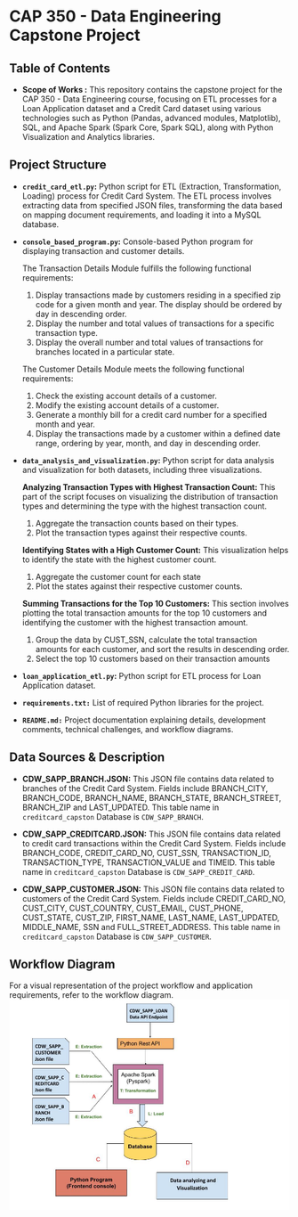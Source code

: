 # CAP 350 - Data Engineering Capstone Project

## Table of Contents
* **Scope of Works :**
This repository contains the capstone project for the CAP 350 - Data Engineering course, focusing on ETL processes for a Loan Application dataset and a Credit Card dataset using various technologies such as Python (Pandas, advanced modules, Matplotlib), SQL, and Apache Spark (Spark Core, Spark SQL), along with Python Visualization and Analytics libraries.

## Project Structure
* **`credit_card_etl.py`:** Python script for ETL (Extraction, Transformation, Loading) process for Credit Card System. The ETL process involves extracting data from specified JSON files, transforming the data based on mapping document requirements, and loading it into a MySQL database.


* **`console_based_program.py`:** Console-based Python program for displaying transaction and customer details.

    The Transaction Details Module fulfills the following functional requirements:
    1. Display transactions made by customers residing in a specified zip code for a given month and year. The display should be ordered by day in descending order.
    2. Display the number and total values of transactions for a specific transaction type.
    3. Display the overall number and total values of transactions for branches located in a particular state.

    The Customer Details Module meets the following functional requirements:
    1. Check the existing account details of a customer.
    2. Modify the existing account details of a customer.
    3. Generate a monthly bill for a credit card number for a specified month and year.
    4. Display the transactions made by a customer within a defined date range, ordering by year, month, and day in descending order.

* **`data_analysis_and_visualization.py`:** Python script for data analysis and visualization for both datasets, including three visualizations.

    **Analyzing Transaction Types with Highest Transaction Count:**
    This part of the script focuses on visualizing the distribution of transaction types and determining the type with the highest transaction count.
    1. Aggregate the transaction counts based on their types.
    2. Plot the transaction types against their respective counts.

    **Identifying States with a High Customer Count:** 
    This visualization helps to identify the state with the highest customer count.
    1. Aggregate the customer count for each state
    2. Plot the states against their respective customer counts.

    **Summing Transactions for the Top 10 Customers:** 
    This section involves plotting the total transaction amounts for the top 10 customers and identifying the customer with the highest transaction amount.
    1. Group the data by CUST_SSN, calculate the total transaction amounts for each customer, and sort the results in descending order.
    2. Select the top 10 customers based on their transaction amounts



* **`loan_application_etl.py`:** Python script for ETL process for Loan Application dataset.


* **`requirements.txt:`** List of required Python libraries for the project.
* **`README.md:`** Project documentation explaining details, development comments, technical challenges, and workflow diagrams.

## Data Sources & Description
* **CDW_SAPP_BRANCH.JSON:** This JSON file contains data related to branches of the Credit Card System. Fields include BRANCH_CITY, BRANCH_CODE, BRANCH_NAME, BRANCH_STATE, BRANCH_STREET, BRANCH_ZIP and LAST_UPDATED. This table name in `creditcard_capston` Database is `CDW_SAPP_BRANCH`.

* **CDW_SAPP_CREDITCARD.JSON:** This JSON file contains data related to credit card transactions within the Credit Card System. Fields include BRANCH_CODE, CREDIT_CARD_NO, CUST_SSN, TRANSACTION_ID, TRANSACTION_TYPE, TRANSACTION_VALUE and TIMEID. This table name in `creditcard_capston` Database is `CDW_SAPP_CREDIT_CARD`.

* **CDW_SAPP_CUSTOMER.JSON:** This JSON file contains data related to customers of the Credit Card System. Fields include CREDIT_CARD_NO, CUST_CITY, CUST_COUNTRY, CUST_EMAIL, CUST_PHONE, CUST_STATE, CUST_ZIP, FIRST_NAME, LAST_NAME, LAST_UPDATED, MIDDLE_NAME, SSN and FULL_STREET_ADDRESS. This table name in `creditcard_capston` Database is `CDW_SAPP_CUSTOMER`.

## Workflow Diagram
For a visual representation of the project workflow and application requirements, refer to the workflow diagram.<img src="schema.png"/>